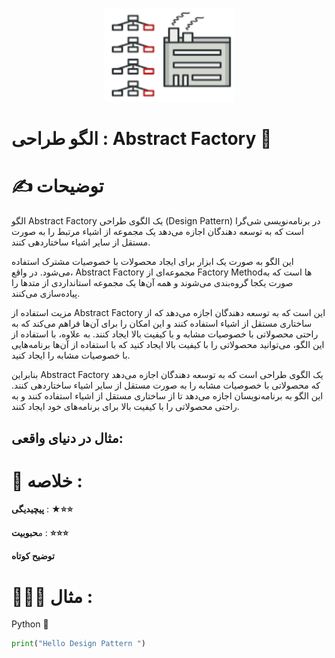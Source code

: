 <p align="center">
  <img src="https://github.com/mojtabapaso/Design-Pattern-Persian/blob/main/img/Creational/abstract-factory-mini.png" height="150px" />
</p>

# الگو طراحی :  Abstract Factory 🔨

# ✍️ توضیحات 

الگو Abstract Factory یک الگوی طراحی (Design Pattern) در برنامه‌نویسی شی‌گرا است که به توسعه دهندگان اجازه می‌دهد یک مجموعه از اشیاء مرتبط را به صورت مستقل از سایر اشیاء ساختاردهی کنند.

این الگو به صورت یک ابزار برای ایجاد محصولات با خصوصیات مشترک استفاده می‌شود. در واقع، Abstract Factory مجموعه‌ای از Factory Methodها است که به صورت یکجا گروه‌بندی می‌شوند و همه آن‌ها یک مجموعه استانداردی از متد‌ها را پیاده‌سازی می‌کنند.

مزیت استفاده از Abstract Factory این است که به توسعه دهندگان اجازه می‌دهد که از ساختاری مستقل از اشیاء استفاده کنند و این امکان را برای آن‌ها فراهم می‌کند که به راحتی محصولاتی با خصوصیات مشابه و با کیفیت بالا ایجاد کنند. به علاوه، با استفاده از این الگو، می‌توانید محصولاتی را با کیفیت بالا ایجاد کنید که با استفاده از آن‌ها برنامه‌هایی با خصوصیات مشابه را ایجاد کنید.

بنابراین  Abstract Factory یک الگوی طراحی است که به توسعه دهندگان اجازه می‌دهد که محصولاتی با خصوصیات مشابه را به صورت مستقل از سایر اشیاء ساختاردهی کنند. این الگو به برنامه‌نویسان اجازه می‌دهد تا از ساختاری مستقل از اشیاء استفاده کنند و به راحتی محصولاتی را با کیفیت بالا برای برنامه‌های خود ایجاد کنند.
## مثال در دنیای واقعی:

 # 📝 خلاصه :
**پیچیدیگی** : **★⭐⭐** 

م**حبوبیت** : **⭐⭐⭐**

**توضیح کوتاه**

# 👨🏻‍💻 مثال  :
Python 🐍 


```python
print("Hello Design Pattern ")
```
